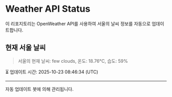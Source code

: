 
# Weather API Status

이 리포지토리는 OpenWeather API를 사용하여 서울의 날씨 정보를 자동으로 업데이트합니다.

## 현재 서울 날씨
> 서울의 현재 날씨: few clouds, 온도: 18.76°C, 습도: 59%

⏳ 업데이트 시간: 2025-10-23 08:46:34 (UTC)

---
자동 업데이트 봇에 의해 관리됩니다.
